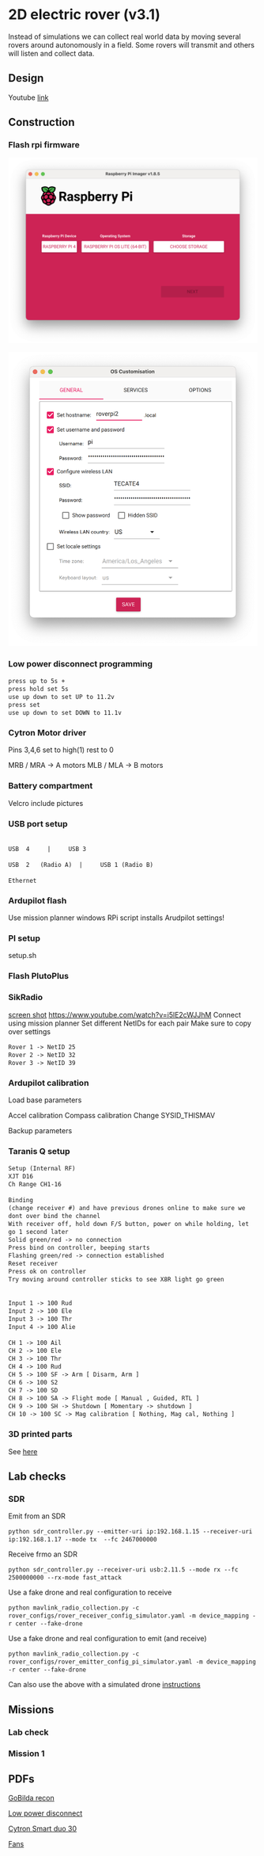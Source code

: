 # 2D electric rover (v3.1)

Instead of simulations we can collect real world data by moving several rovers around autonomously in a field. Some rovers will transmit and others will listen and collect data.

## Design

Youtube [link](https://youtu.be/6D6IM0DY81c)

## Construction

### Flash rpi firmware

![select lite os](./flash_pi1.png)

![flash with wifi settings](./flash_pi2.png)



### Low power disconnect programming

```
press up to 5s +
press hold set 5s
use up down to set UP to 11.2v
press set
use up down to set DOWN to 11.1v
```

### Cytron Motor driver

Pins 3,4,6 set to high(1) rest to 0

MRB / MRA -> A motors
MLB / MLA -> B motors


### Battery compartment

Velcro include pictures


### USB port setup

```

USB  4     |     USB 3

USB  2   (Radio A)  |     USB 1 (Radio B)

Ethernet

```


### Ardupilot flash

Use mission planner windows
RPi script installs Arudpilot settings!

### PI setup

setup.sh

### Flash PlutoPlus

### SikRadio

[screen shot](./sikradio.jpg)
https://www.youtube.com/watch?v=i5lE2cWJJhM
Connect using mission planner
Set different NetIDs for each pair
Make sure to copy over settings
```
Rover 1 -> NetID 25
Rover 2 -> NetID 32
Rover 3 -> NetID 39
```

### Ardupilot calibration

Load base parameters

Accel calibration
Compass calibration
Change SYSID_THISMAV

Backup parameters


### Taranis Q setup

```
Setup (Internal RF)
XJT D16
Ch Range CH1-16

Binding
(change receiver #) and have previous drones online to make sure we dont over bind the channel
With receiver off, hold down F/S button, power on while holding, let go 1 second later
Solid green/red -> no connection
Press bind on controller, beeping starts
Flashing green/red -> connection established
Reset receiver
Press ok on controller
Try moving around controller sticks to see X8R light go green


Input 1 -> 100 Rud
Input 2 -> 100 Ele
Input 3 -> 100 Thr
Input 4 -> 100 Alie

CH 1 -> 100 Ail
CH 2 -> 100 Ele
CH 3 -> 100 Thr
CH 4 -> 100 Rud
CH 5 -> 100 SF -> Arm [ Disarm, Arm ]
CH 6 -> 100 S2
CH 7 -> 100 SD
CH 8 -> 100 SA -> Flight mode [ Manual , Guided, RTL ]
CH 9 -> 100 SH -> Shutdown [ Momentary -> shutdown ]
CH 10 -> 100 SC -> Mag calibration [ Nothing, Mag cal, Nothing ]

```



### 3D printed parts

See [here](https://www.dropbox.com/s/egpfn434aox6vvk/roverv3_3dparts.zip?dl=0)

## Lab checks

### SDR

Emit from an SDR

```
python sdr_controller.py --emitter-uri ip:192.168.1.15 --receiver-uri ip:192.168.1.17 --mode tx  --fc 2467000000
```

Receive frmo an SDR

```
python sdr_controller.py --receiver-uri usb:2.11.5 --mode rx --fc 2500000000 --rx-mode fast_attack
```

Use a fake drone and real configuration to receive

```
python mavlink_radio_collection.py -c rover_configs/rover_receiver_config_simulator.yaml -m device_mapping -r center --fake-drone
```

Use a fake drone and real configuration to emit (and receive)

```
python mavlink_radio_collection.py -c rover_configs/rover_emitter_config_pi_simulator.yaml -m device_mapping -r center --fake-drone
```

Can also use the above with a simulated drone [instructions](/spf/mavlink/README.md)


## Missions

### Lab check


### Mission 1

## PDFs

[GoBilda recon](https://www.dropbox.com/scl/fi/ks1fxsgilpyjsh96b6yut/gobilda_recon_assembly.pdf?rlkey=jf0m082piixa4lvxsqi4eruph&dl=0)

[Low power disconnect](https://www.dropbox.com/scl/fi/wmjql1251xnxs90oqn2jd/lower_power_disconnect_30A.pdf?rlkey=h3vitle22f5xrkcthws3yf8ft&dl=0)

[Cytron Smart duo 30](https://www.dropbox.com/scl/fi/eeqg87gi8wzy2aa1k1yx3/MDDS30_User_Manual.pdf?rlkey=xe49gu88bpqspxbg2dh6x139w&dl=0)

[Fans](https://www.dropbox.com/s/b4bna0s1yyfwyqa/cooler_guys_fan.pdf?dl=0)